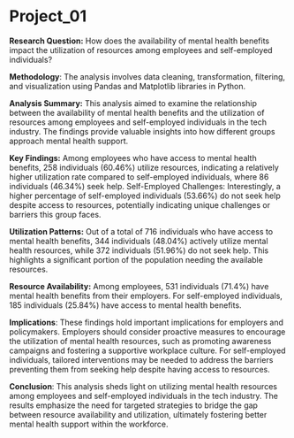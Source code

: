 # Project_01

**Research Question:** How does the availability of mental health benefits impact the utilization of resources among employees and self-employed individuals?

**Methodology**: The analysis involves data cleaning, transformation, filtering, and visualization using Pandas and Matplotlib libraries in Python.

**Analysis Summary:**
This analysis aimed to examine the relationship between the availability of mental health benefits and the utilization of resources among employees and self-employed individuals in the tech industry. The findings provide valuable insights into how different groups approach mental health support.

**Key Findings:**
Among employees who have access to mental health benefits, 258 individuals (60.46%) utilize resources, indicating a relatively higher utilization rate compared to self-employed individuals, where 86 individuals (46.34%) seek help.
Self-Employed Challenges: Interestingly, a higher percentage of self-employed individuals (53.66%) do not seek help despite access to resources, potentially indicating unique challenges or barriers this group faces.

**Utilization Patterns:** Out of a total of 716 individuals who have access to mental health benefits, 344 individuals (48.04%) actively utilize mental health resources, while 372 individuals (51.96%) do not seek help. This highlights a significant portion of the population needing the available resources.

**Resource Availability:** Among employees, 531 individuals (71.4%) have mental health benefits from their employers. For self-employed individuals, 185 individuals (25.84%) have access to mental health benefits.

**Implications**: These findings hold important implications for employers and policymakers. Employers should consider proactive measures to encourage the utilization of mental health resources, such as promoting awareness campaigns and fostering a supportive workplace culture. For self-employed individuals, tailored interventions may be needed to address the barriers preventing them from seeking help despite having access to resources.

**Conclusion**: This analysis sheds light on utilizing mental health resources among employees and self-employed individuals in the tech industry. The results emphasize the need for targeted strategies to bridge the gap between resource availability and utilization, ultimately fostering better mental health support within the workforce.
